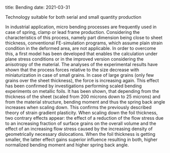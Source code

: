 title: Bending
date: 2021-03-31

Technology suitable for both serial and small quantity production

In industrial application, micro bending processes are frequently used in case of spring, clamp or lead frame production. Considering the characteristics of this process, namely part dimension being close to sheet thickness, conventional FE-simulation programs, which assume plain strain condition in the deformed area, are not applicable. In order to overcome this, a first model has been developed that enables the calculation under plane stress conditions or in the improved version considering the anisotropy of the material. The analyses of the experimental results have shown that the process forces relative to the size decrease with miniaturization in case of small grains. In case of large grains (only few grains over the sheet thickness), the force is increasing again. This effect has been confirmed by investigations performing scaled bending experiments on metallic foils. It has been shown, that depending from the thickness of the sheet (scaled from 200 microns down to 25 microns) and from the material structure, bending moment and thus the spring back angle increases when scaling down. This confirms the previously described theory of strain gradient plasticity. When scaling down the foil thickness, two contrary effects appear: the effect of a reduction of the flow stress due to an increasing fraction of surface grains on the overall volume and the effect of an increasing flow stress caused by the increasing density of geometrically necessary dislocations. When the foil thickness is getting smaller, the latter effect gains superior influence resulting in both, higher normalized bending moment and higher spring back angle.